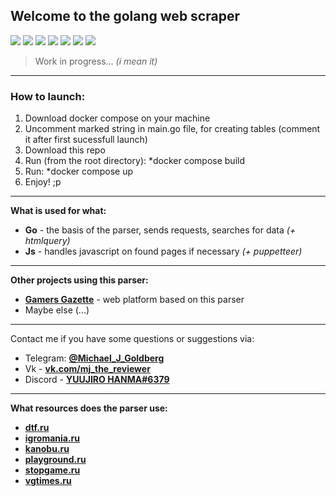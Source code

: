 ## Welcome to the golang web scraper 

![](https://img.shields.io/badge/golang-1.17-52a7f7) ![](https://img.shields.io/badge/express_js-ffee03) ![](https://img.shields.io/badge/-selenium-ff69b4) ![](https://img.shields.io/badge/-postgresql-3294f0) ![](https://img.shields.io/badge/-docker-32c7f0) ![](https://img.shields.io/badge/-puppeteer-63b871) ![](https://img.shields.io/badge/-htmlquery-4f75ff)


>  Work in progress... *(i mean it)*

---

### How to launch: 
 1. Download docker compose on your machine
 2. Uncomment marked string in main.go file, for creating tables (comment it after first sucessfull launch)
 3. Download this repo
 4. Run (from the root directory): *docker compose build 
 5. Run: *docker compose up
 6. Enjoy! ;p

***
**What is used for what:**
 - **Go** - the basis of the parser, sends requests, searches for data *(+ htmlquery)*
 - **Js** - handles javascript on found pages if necessary *(+ puppetteer)*

***

**Other projects using this parser:**
 - **[Gamers Gazette](https://github.com/authoraytee/gamers_gazette)** - web platform based on this parser
 - Maybe else (...)

---

Contact me if you have some questions or suggestions via:
 - Telegram: **[@Michael_J_Goldberg](https://t.me/Michael_J_Goldberg)**
 - Vk - **[vk.com/mj_the_reviewer](https://vk.com/mj_the_reviewer)**
 - Discord - **[YUUJIRO HANMA#6379](https://discordapp.com/users/389483338865311745/)**

***

**What resources does the parser use:**
 - **[dtf.ru](https://dtf.ru/)**
 - **[igromania.ru](https://www.igromania.ru/)**
 - **[kanobu.ru](https://kanobu.ru/videogames/)**
 - **[playground.ru](https://www.playground.ru/)**
 - **[stopgame.ru](https://stopgame.ru/)**
 - **[vgtimes.ru](https://vgtimes.ru/)**
